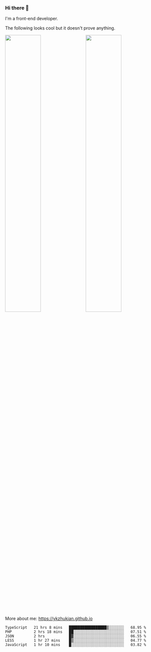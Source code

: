### Hi there 👋

I'm a front-end developer.

The following looks cool but it doesn't prove anything.

[<img align="right" width="48%" src="https://github-readme-stats.vercel.app/api?username=ykzhukian&show_icons=true&theme=dracula">](https://github.com/anuraghazra/github-readme-stats)

[<img width="48%" src="https://github-readme-stats.vercel.app/api/top-langs/?username=ykzhukian&layout=compact&theme=dracula">](https://github.com/anuraghazra/github-readme-stats)

More about me: 
https://ykzhukian.github.io

<!--START_SECTION:waka-->
```text
TypeScript   21 hrs 8 mins   █████████████████▒░░░░░░░   68.95 % 
PHP          2 hrs 18 mins   ██░░░░░░░░░░░░░░░░░░░░░░░   07.51 % 
JSON         2 hrs           █▓░░░░░░░░░░░░░░░░░░░░░░░   06.55 % 
LESS         1 hr 27 mins    █▒░░░░░░░░░░░░░░░░░░░░░░░   04.77 % 
JavaScript   1 hr 10 mins    █░░░░░░░░░░░░░░░░░░░░░░░░   03.82 % 
```
<!--END_SECTION:waka-->
